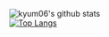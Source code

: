 ![kyum06's github stats](https://github-readme-stats.vercel.app/api?username=kyum06)<br>
[![Top Langs](https://github-readme-stats.vercel.app/api/top-langs/?username=kyum06&layout=compact)](https://github.com/kyum06)
